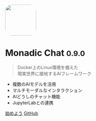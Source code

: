 <img src="/assets/images/favicon/favicon.png" width="100px" style="border-radius: 20%;"/>

# Monadic Chat <small>0.9.0</small>

> Docker上のLinux環境を備えた<br />現実世界に接地するAIフレームワーク

- 複数のAIモデルを活用
- マルチモーダルなインタラクション
- AIどうしのチャット機能
- JupyterLabとの連携

[始めよう](#monadic-chat)
[GitHub](https://github.com/yohasebe/monadic-chat/)

